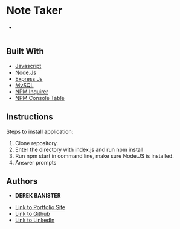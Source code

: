# Note Taker

* 


![]()


## Built With

* [Javascript](https://www.javascript.com/)
* [Node.Js](https://nodejs.org/en/)
* [Express.Js](https://expressjs.com/)
* [MySQL](https://www.mysql.com/)
* [NPM Inquirer](https://www.npmjs.com/package/inquirer)
* [NPM Console Table](https://www.npmjs.com/package/console.table)


## Instructions
Steps to install application:

1. Clone repository.
2. Enter the directory with index.js and run npm install
3. Run npm start in command line, make sure Node.JS is installed.
4. Answer prompts




## Authors

* **DEREK BANISTER** 

- [Link to Portfolio Site](https://derekbanister.github.io/First-Portfolio/)
- [Link to Github](https://github.com/DerekBanister)
- [Link to LinkedIn](https://www.linkedin.com/in/derek-banister/)